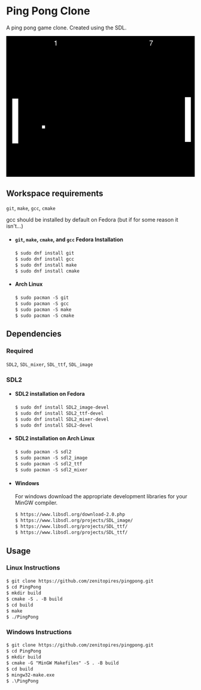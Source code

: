 # Ping Pong Clone
A ping pong game clone. Created using the SDL.

![Preview of Ping Pong Clone](https://github.com/zenitopires/PingPong/blob/master/img/ping_pong.png)

## Workspace requirements
`git`, `make`, `gcc`, `cmake`

gcc should be installed by default on Fedora (but if for some reason it isn't...)
- #### `git`, `make`, `cmake`, and `gcc` Fedora Installation
      $ sudo dnf install git
      $ sudo dnf install gcc
      $ sudo dnf install make
      $ sudo dnf install cmake

- #### Arch Linux
      $ sudo pacman -S git
      $ sudo pacman -S gcc
      $ sudo pacman -S make
      $ sudo pacman -S cmake
 



## Dependencies
### Required
`SDL2`, `SDL_mixer`, `SDL_ttf`, `SDL_image`

### SDL2

- #### SDL2 installation on Fedora

      $ sudo dnf install SDL2_image-devel
      $ sudo dnf install SDL2_ttf-devel
      $ sudo dnf install SDL2_mixer-devel
      $ sudo dnf install SDL2-devel

- #### SDL2 installation on Arch Linux
      $ sudo pacman -S sdl2
      $ sudo pacman -S sdl2_image
      $ sudo pacman -S sdl2_ttf
      $ sudo pacman -S sdl2_mixer
      
- #### Windows
  For windows download the appropriate development libraries for your MinGW compiler.
  
      $ https://www.libsdl.org/download-2.0.php
      $ https://www.libsdl.org/projects/SDL_image/
      $ https://www.libsdl.org/projects/SDL_ttf/
      $ https://www.libsdl.org/projects/SDL_ttf/

## Usage

### Linux Instructions

    $ git clone https://github.com/zenitopires/pingpong.git
    $ cd PingPong
    $ mkdir build
    $ cmake -S . -B build
    $ cd build
    $ make
    $ ./PingPong
    
### Windows Instructions
    $ git clone https://github.com/zenitopires/pingpong.git
    $ cd PingPong
    $ mkdir build
    $ cmake -G "MinGW Makefiles" -S . -B build
    $ cd build
    $ mingw32-make.exe
    $ .\PingPong
